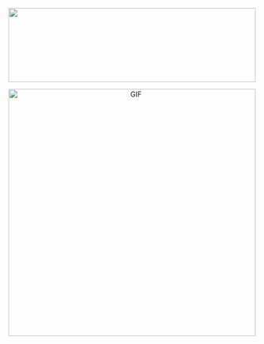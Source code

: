 <p align="center">
  <img src="https://media.discordapp.net/attachments/1371357679959670857/1371359373162578010/New_Project_84.png?ex=6822d971&is=682187f1&hm=3c7cf8f6891d2c63925e2ab066a349efa93105010b816749c928f2871df018ec&=&format=webp&quality=lossless" width = "500" height = "150">
</p>

<p align="center">
  <img src="https://www.icegif.com/wp-content/uploads/2023/04/icegif-1365.gif" alt="GIF" width = "500" height = "500">
</p>
